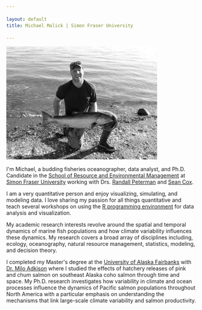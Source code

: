 ```yaml
---

layout: default 
title: Michael Malick | Simon Fraser University

---
```



![Michael Malick](images/michael_malick.jpg)

I'm Michael, a budding fisheries oceanographer, data analyst,
and Ph.D. Candidate in the [School of Resource and Environmental
Management][REM] at [Simon Fraser University][SFU] working with Drs.
[Randall Peterman][RMP] and [Sean Cox][SPC].


I am a very quantitative person and enjoy visualizing, simulating,
and modeling data. I love sharing my passion for all things
quantitative and teach several workshops on using the [R programming
environment][R] for data analysis and visualization. 


My academic research interests revolve around the spatial and
temporal dynamics of marine fish populations and how climate
variability influences these dynamics. My research covers a broad
array of disciplines including, ecology, oceanography, natural
resource management, statistics, modeling, and decision theory.


I completed my Master's degree at the [University of Alaska
Fairbanks][UAF] with [Dr. Milo Adkison][MA] where I studied the
effects of hatchery releases of pink and chum salmon on southeast
Alaska coho salmon through time and space. My Ph.D. research
investigates how variability in climate and ocean processes influence
the dynamics of Pacific salmon populations throughout North America
with a particular emphasis on understanding the mechanisms that link
large-scale climate variability and salmon productivity.



[REM]: http://www.rem.sfu.ca/
[RMP]: http://www.rem.sfu.ca/people/faculty/peterman/
[SPC]: http://www.rem.sfu.ca/people/faculty/seancox/
[SFU]: http://www.sfu.ca/
[UAF]: http://www.sfos.uaf.edu/
[MA]:  http://www.sfos.uaf.edu/directory/faculty/adkison/
[R]:   http://www.r-project.org/ 


